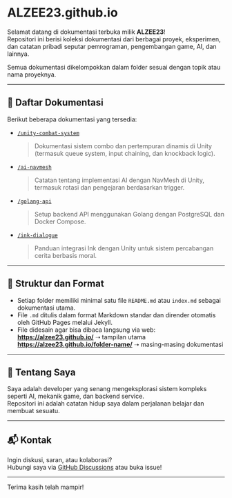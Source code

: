 # ALZEE23.github.io

Selamat datang di dokumentasi terbuka milik **ALZEE23**!  
Repositori ini berisi koleksi dokumentasi dari berbagai proyek, eksperimen, dan catatan pribadi seputar pemrograman, pengembangan game, AI, dan lainnya.

Semua dokumentasi dikelompokkan dalam folder sesuai dengan topik atau nama proyeknya.

---

## 📂 Daftar Dokumentasi

Berikut beberapa dokumentasi yang tersedia:

- [`/unity-combat-system`](./unity-combat-system/)

  > Dokumentasi sistem combo dan pertempuran dinamis di Unity (termasuk queue system, input chaining, dan knockback logic).

- [`/ai-navmesh`](./ai-navmesh/)

  > Catatan tentang implementasi AI dengan NavMesh di Unity, termasuk rotasi dan pengejaran berdasarkan trigger.

- [`/golang-api`](./golang-api/)

  > Setup backend API menggunakan Golang dengan PostgreSQL dan Docker Compose.

- [`/ink-dialogue`](./ink-dialogue/)
  > Panduan integrasi Ink dengan Unity untuk sistem percabangan cerita berbasis moral.

---

## 📌 Struktur dan Format

- Setiap folder memiliki minimal satu file `README.md` atau `index.md` sebagai dokumentasi utama.
- File `.md` ditulis dalam format Markdown standar dan dirender otomatis oleh GitHub Pages melalui Jekyll.
- File didesain agar bisa dibaca langsung via web:  
  **https://alzee23.github.io/** ➝ tampilan utama  
  **https://alzee23.github.io/folder-name/** ➝ masing-masing dokumentasi

---

## 🧠 Tentang Saya

Saya adalah developer yang senang mengeksplorasi sistem kompleks seperti AI, mekanik game, dan backend service.  
Repositori ini adalah catatan hidup saya dalam perjalanan belajar dan membuat sesuatu.

---

## 📬 Kontak

Ingin diskusi, saran, atau kolaborasi?  
Hubungi saya via [GitHub Discussions](https://github.com/ALZEE23/ALZEE23.github.io/discussions) atau buka issue!

---

Terima kasih telah mampir!
